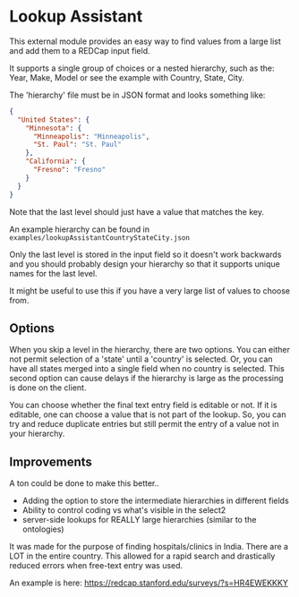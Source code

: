 # Lookup Assistant

This external module provides an easy way to find values from a large list
and add them to a REDCap input field.

It supports a single group of choices or a nested hierarchy, such as the:
Year, Make, Model or see the example with Country, State, City.

The 'hierarchy' file must be in JSON format and looks something like:
```json
{
  "United States": {
    "Minnesota": {
      "Minneapolis": "Minneapolis",
      "St. Paul": "St. Paul"
    },
    "California": {
      "Fresno": "Fresno"
    }
  }
}
```
Note that the last level should just have a value that matches the key.

An example hierarchy can be found in `examples/lookupAssistantCountryStateCity.json`

Only the last level is stored in the input field so it doesn't work backwards and you should probably design your
hierarchy so that it supports unique names for the last level.

It might be useful to use this if you have a very large list of values to choose from.


## Options
When you skip a level in the hierarchy, there are two options.  You can either not permit selection of a 'state' until
a 'country' is selected.  Or, you can have all states merged into a single field when no country is selected.  This
second option can cause delays if the hierarchy is large as the processing is done on the client.

You can choose whether the final text entry field is editable or not.  If it is editable, one can choose a value
that is not part of the lookup.  So, you can try and reduce duplicate entries but still permit the entry of a value
not in your hierarchy.

## Improvements
A ton could be done to make this better..
- Adding the option to store the intermediate hierarchies in different fields
- Ability to control coding vs what's visible in the select2
- server-side lookups for REALLY large hierarchies (similar to the ontologies)

It was made for the purpose of finding hospitals/clinics in India.  There are a LOT in the entire country.  This allowed
for a rapid search and drastically reduced errors when free-text entry was used.

An example is here: https://redcap.stanford.edu/surveys/?s=HR4EWEKKKY
